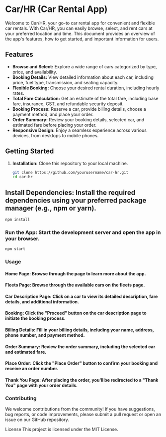 # Car/HR (Car Rental App)

Welcome to Car/HR, your go-to car rental app for convenient and flexible car rentals. With Car/HR, you can easily browse, select, and rent cars at your preferred location and time. This document provides an overview of the app's features, how to get started, and important information for users.

## Features

- **Browse and Select:** Explore a wide range of cars categorized by type, price, and availability.
- **Booking Details:** View detailed information about each car, including price, fuel type, transmission, and seating capacity.
- **Flexible Booking:** Choose your desired rental duration, including hourly rates.
- **Total Fare Calculation:** Get an estimate of the total fare, including base fare, insurance, GST, and refundable security deposit.
- **Booking Process:** Reserve a car, provide billing details, choose a payment method, and place your order.
- **Order Summary:** Review your booking details, selected car, and estimated fare before placing your order.
- **Responsive Design:** Enjoy a seamless experience across various devices, from desktops to mobile phones.

## Getting Started

1. **Installation:** Clone this repository to your local machine.
   ```bash
   git clone https://github.com/yourusername/car-hr.git
   cd car-hr
## Install Dependencies: Install the required dependencies using your preferred package manager (e.g., npm or yarn).

```bash
npm install
```
### Run the App: Start the development server and open the app in your browser.

```bash
npm start
```
### Usage

#### Home Page: Browse through the page to learn more about the app.

#### Fleets Page: Browse through the available cars on the fleets page.

#### Car Description Page: Click on a car to view its detailed description, fare details, and additional information.

#### Booking: Click the "Proceed" button on the car description page to initiate the booking process.

#### Billing Details: Fill in your billing details, including your name, address, phone number, and payment method.

#### Order Summary: Review the order summary, including the selected car and estimated fare.

#### Place Order: Click the "Place Order" button to confirm your booking and receive an order number.

#### Thank You Page: After placing the order, you'll be redirected to a "Thank You" page with your order details.

### Contributing
We welcome contributions from the community! If you have suggestions, bug reports, or code improvements, please submit a pull request or open an issue on our GitHub repository.

License
This project is licensed under the MIT License.
